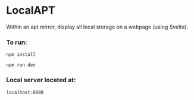 # LocalAPT
Within an apt mirror, display all local storage on a webpage (using Svelte).

### To run:
`npm install`

`npm run dev`

### Local server located at:
`localhost:8080`
